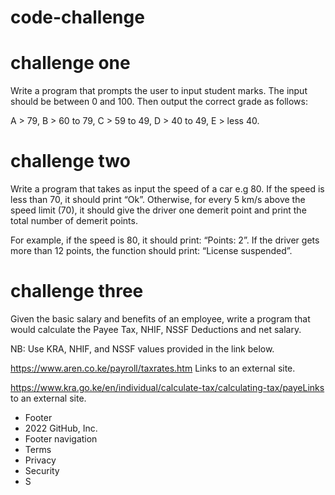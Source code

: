 # code-challenge
# challenge one
Write a program that prompts the user to input student marks. The input should be between 0 and 100. Then output the correct grade as follows: 

A > 79, B > 60 to 79, C > 59 to 49, D > 40 to 49, E > less 40.

 # challenge two
 Write a program that takes as input the speed of a car e.g 80. If the speed is less than 70, it should print “Ok”. Otherwise, for every 5 km/s above the speed limit (70), it should give the driver one demerit point and print the total number of demerit points.

For example, if the speed is 80, it should print: “Points: 2”. If the driver gets more than 12 points, the function should print: “License suspended”.

 # challenge three
 Given the basic salary and benefits of an employee, write a program that would calculate the Payee Tax, NHIF, NSSF Deductions and net salary.

NB: Use KRA, NHIF, and NSSF values provided in the link below.

https://www.aren.co.ke/payroll/taxrates.htm Links to an external site.  

https://www.kra.go.ke/en/individual/calculate-tax/calculating-tax/payeLinks to an external site.

 
- Footer
-  2022 GitHub, Inc.
- Footer navigation
- Terms
- Privacy 
- Security 
- S
